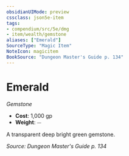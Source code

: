 ```yaml
---
obsidianUIMode: preview
cssclass: json5e-item
tags:
- compendium/src/5e/dmg
- item/wealth/gemstone
aliases: ["Emerald"]
SourceType: "Magic Item"
NoteIcon: magicitem
BookSource: "Dungeon Master's Guide p. 134"
---
```

# Emerald
*Gemstone*  

- **Cost**: 1,000 gp
- **Weight**: ⏤

A transparent deep bright green gemstone.

*Source: Dungeon Master's Guide p. 134*